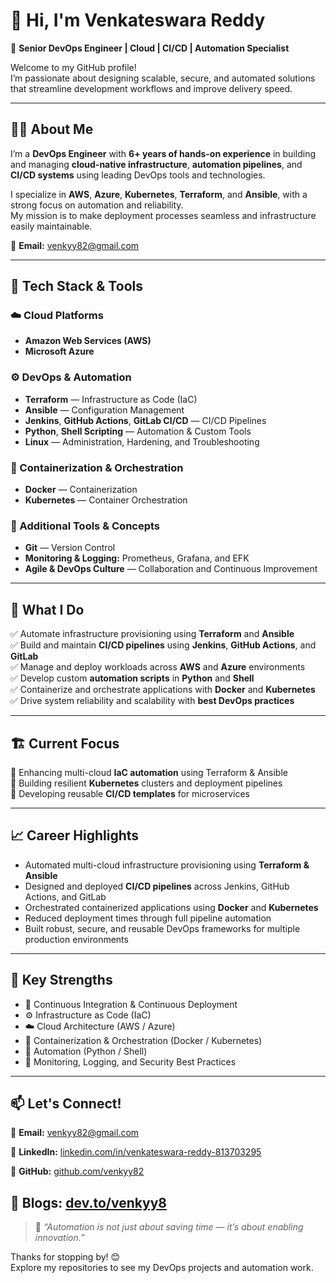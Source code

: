 # 👋 Hi, I'm Venkateswara Reddy

🚀 **Senior DevOps Engineer | Cloud | CI/CD | Automation Specialist**

Welcome to my GitHub profile!  
I’m passionate about designing scalable, secure, and automated solutions that streamline development workflows and improve delivery speed.

---

## 🧑‍💻 About Me

I’m a **DevOps Engineer** with **6+ years of hands-on experience** in building and managing **cloud-native infrastructure**, **automation pipelines**, and **CI/CD systems** using leading DevOps tools and technologies.

I specialize in **AWS**, **Azure**, **Kubernetes**, **Terraform**, and **Ansible**, with a strong focus on automation and reliability.  
My mission is to make deployment processes seamless and infrastructure easily maintainable.

📧 **Email:** [venkyy82@gmail.com](mailto:venkyy82@gmail.com)

---

## 🧰 Tech Stack & Tools

### ☁️ Cloud Platforms
- **Amazon Web Services (AWS)**
- **Microsoft Azure**

### ⚙️ DevOps & Automation
- **Terraform** — Infrastructure as Code (IaC)  
- **Ansible** — Configuration Management  
- **Jenkins**, **GitHub Actions**, **GitLab CI/CD** — CI/CD Pipelines  
- **Python**, **Shell Scripting** — Automation & Custom Tools  
- **Linux** — Administration, Hardening, and Troubleshooting  

### 🐳 Containerization & Orchestration
- **Docker** — Containerization  
- **Kubernetes** — Container Orchestration  

### 🧠 Additional Tools & Concepts
- **Git** — Version Control  
- **Monitoring & Logging:** Prometheus, Grafana, and EFK
- **Agile & DevOps Culture** — Collaboration and Continuous Improvement  

---

## 🧠 What I Do

✅ Automate infrastructure provisioning using **Terraform** and **Ansible**  
✅ Build and maintain **CI/CD pipelines** using **Jenkins**, **GitHub Actions**, and **GitLab**  
✅ Manage and deploy workloads across **AWS** and **Azure** environments  
✅ Develop custom **automation scripts** in **Python** and **Shell**  
✅ Containerize and orchestrate applications with **Docker** and **Kubernetes**  
✅ Drive system reliability and scalability with **best DevOps practices**

---

## 🏗️ Current Focus

🔹 Enhancing multi-cloud **IaC automation** using Terraform & Ansible  
🔹 Building resilient **Kubernetes** clusters and deployment pipelines  
🔹 Developing reusable **CI/CD templates** for microservices  


---

## 📈 Career Highlights

- Automated multi-cloud infrastructure provisioning using **Terraform & Ansible**  
- Designed and deployed **CI/CD pipelines** across Jenkins, GitHub Actions, and GitLab  
- Orchestrated containerized applications using **Docker** and **Kubernetes**  
- Reduced deployment times through full pipeline automation  
- Built robust, secure, and reusable DevOps frameworks for multiple production environments  

---

## 🧩 Key Strengths

- 🔁 Continuous Integration & Continuous Deployment  
- ⚙️ Infrastructure as Code (IaC)  
- ☁️ Cloud Architecture (AWS / Azure)  
- 🐳 Containerization & Orchestration (Docker / Kubernetes)  
- 🧠 Automation (Python / Shell)  
- 🧰 Monitoring, Logging, and Security Best Practices  

---

## 📫 Let's Connect!

📧 **Email:** [venkyy82@gmail.com](mailto:venkyy82@gmail.com)  

💼 **LinkedIn:** [linkedin.com/in/venkateswara-reddy-813703295](http://linkedin.com/in/venkateswara-reddy-813703295)

🐙 **GitHub:** [github.com/venkyy82](https://github.com/venkyy82)

🧰 **Blogs:** **[dev.to/venkyy8](https://dev.to/venkyy8)**
---

> 💬 *“Automation is not just about saving time — it’s about enabling innovation.”*

Thanks for stopping by! 😊  
Explore my repositories to see my DevOps projects and automation work.

